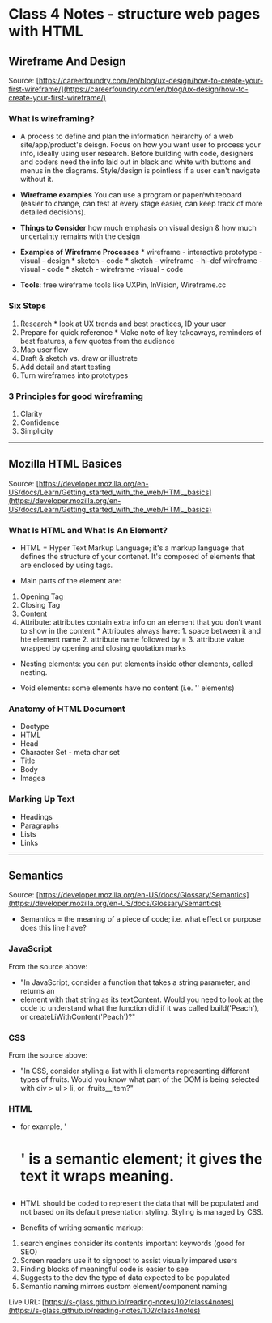 
# Class 4 Notes - structure web pages with HTML #

## Wireframe And Design ##

Source: [https://careerfoundry.com/en/blog/ux-design/how-to-create-your-first-wireframe/](https://careerfoundry.com/en/blog/ux-design/how-to-create-your-first-wireframe/)

### What is wireframing? ###

* A process to define and plan the information heirarchy of a web site/app/product's deisgn. Focus on how you want user to process your info, ideally using user research. Before building with code, designers and coders need the info laid out in black and white with buttons and menus in the diagrams. Style/design is pointless if a user can't navigate without it.

* **Wireframe examples** You can use a program or paper/whiteboard (easier to change, can test at every stage easier, can keep track of more detailed decisions).

* **Things to Consider** how much emphasis on visual design & how much uncertainty remains with the design

* **Examples of Wireframe Processes**
        * wireframe - interactive prototype - visual - design
        * sketch - code
        * sketch - wireframe - hi-def wireframe - visual - code
        * sketch - wireframe -visual - code

* **Tools**: free wireframe tools like UXPin, InVision, Wireframe.cc

### Six Steps ###
1. Research 
        * look at UX trends and best practices, ID your user
2. Prepare for quick reference
        * Make note of key takeaways, reminders of best features, a few quotes from the audience
3. Map user flow
4. Draft & sketch vs. draw  or illustrate
5. Add detail and start testing
6. Turn wireframes into prototypes

### 3 Principles for good wireframing ###

1. Clarity
2. Confidence
3. Simplicity 

------------------------------------

## Mozilla HTML Basices ##

Source: [https://developer.mozilla.org/en-US/docs/Learn/Getting_started_with_the_web/HTML_basics](https://developer.mozilla.org/en-US/docs/Learn/Getting_started_with_the_web/HTML_basics)

### What Is HTML and What Is An Element? ###

* HTML = Hyper Text Markup Language; it's a markup language that defines the structure of your contenet. It's composed of elements that are enclosed by using tags. 

* Main parts of the element are: 
1. Opening Tag
2. Closing Tag
3. Content
4. Attribute: attributes contain extra info on an element that you don't want to show in the content
        * Attributes always have:
                1. space between it and hte element name
                2. attribute name followed by =
                3. attribute value wrapped by opening and closing quotation marks

* Nesting elements: you can put elements inside other elements, called nesting. 

* Void elements: some elements have no content (i.e. '<img>' elements)

### Anatomy of HTML Document ###

* Doctype
* HTML
* Head
* Character Set - meta char set 
* Title
* Body
* Images

### Marking Up Text ###

* Headings
* Paragraphs
* Lists
* Links 

-------------------------------------------
## Semantics ##

Source: [https://developer.mozilla.org/en-US/docs/Glossary/Semantics](https://developer.mozilla.org/en-US/docs/Glossary/Semantics)

* Semantics = the meaning of a piece of code; i.e. what effect or purpose does this line have? 

### JavaScript

From the source above:
* "In JavaScript, consider a function that takes a string parameter, and returns an <li> element with that string as its textContent. Would you need to look at the code to understand what the function did if it was called build('Peach'), or createLiWithContent('Peach')?"

### CSS

From the source above:
* "In CSS, consider styling a list with li elements representing different types of fruits. Would you know what part of the DOM is being selected with div > ul > li, or .fruits__item?"

### HTML

* for example, '<h1>' is a semantic element; it gives the text it wraps meaning. 

* HTML should be coded to represent the data that will be populated and not based on its default presentation styling. Styling is managed by CSS.

* Benefits of writing semantic markup:

1. search engines consider its contents important keywords (good for SEO)
2. Screen readers use it to signpost to assist visually impared users
3. Finding blocks of meaningful code is easier to see
4. Suggests to the dev the type of data expected to be populated
5. Semantic naming mirrors custom element/component naming

Live URL: [https://s-glass.github.io/reading-notes/102/class4notes](https://s-glass.github.io/reading-notes/102/class4notes)